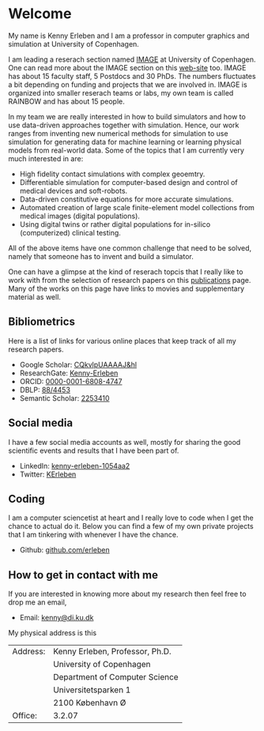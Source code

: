 # Welcome

My name is Kenny Erleben and I am a professor in computer graphics and simulation at University of Copenhagen.

I am leading a reserach section named [IMAGE](https://di.ku.dk/english/research/image/) at University of Copenhagen. One can read more about the IMAGE section on this [web-site](https://diku-dk.github.io/IMAGE/) too. IMAGE has about 15 faculty staff, 5 Postdocs and 30 PhDs. The numbers fluctuates a bit depending on funding and projects that we are involved in. IMAGE is organized into smaller reserach teams or labs, my own team is called RAINBOW and has about 15 people.

In my team we are really interested in how to build simulators and how to use data-driven approaches together with simulation. Hence, our work ranges from inventing new numerical methods for simulation to use simulation for generating data for machine learning or learning physical models from real-world data. Some of the topics that I am currently very much interested in are:

- High fidelity contact simulations with complex geoemtry.
- Differentiable simulation for computer-based design and control of medical devices and soft-robots.
- Data-driven constitutive equations for more accurate simulations.
- Automated creation of large scale finite-element model collections from medical images (digital populations).
- Using digital twins or rather digital populations for in-silico (computerized) clinical testing.

All of the above items have one common challenge that need to be solved, namely that someone has to invent and build a simulator.

One can have a glimpse at the kind of reserach topcis that I really like to work with from the selection of research papers on this [publications](publications.html) page. Many of the works on this page have links to movies and supplementary material as well.


## Bibliometrics

Here is a list of links for various online places that keep track of all my research papers.

- Google Scholar: [CQkvlpUAAAAJ&hl](https://scholar.google.com/citations?user=CQkvlpUAAAAJ&hl)
- ResearchGate: [Kenny-Erleben](https://www.researchgate.net/profile/Kenny-Erleben/4)
- ORCID: [0000-0001-6808-4747](https://orcid.org/0000-0001-6808-4747)
- DBLP: [88/4453](https://dblp.org/pid/88/4453.html)
- Semantic Scholar: [2253410](https://www.semanticscholar.org/author/Kenny-Erleben/2253410)

## Social media

I have a few social media accounts as well, mostly for sharing the good scientific events and results that I have been part of.

- LinkedIn: [kenny-erleben-1054aa2](https://www.linkedin.com/in/kenny-erleben-1054aa2)
- Twitter: [KErleben](https://twitter.com/KErleben)

## Coding

I am a computer sciencetist at heart and I really love to code when I get the chance to actual do it. Below you can find a few of my own private projects that I am tinkering with whenever I have the chance.

- Github: [github.com/erleben](https://github.com/erleben/)

## How to get in contact with me

If you are interested in knowing more about my research then feel free to drop me an email,

- Email: <kenny@di.ku.dk>

My physical address is this

<table>
  <tr><td>Address:</td><td>Kenny Erleben, Professor, Ph.D.</td></tr>
	<tr><td></td><td>University of Copenhagen</td></tr>
	<tr><td></td><td>Department of Computer Science</td></tr>
	<tr><td></td><td>Universitetsparken 1</td></tr>
	<tr><td></td><td>2100 K&#248;benhavn &Oslash;</td></tr>
	<tr><td>Office:</td> <td>3.2.07</td> </tr>
</table>


<!--

You can use the [editor on GitHub](https://github.com/erleben/erleben.github.io/edit/main/docs/index.md) to maintain and preview the content for your website in Markdown files.

Whenever you commit to this repository, GitHub Pages will run [Jekyll](https://jekyllrb.com/) to rebuild the pages in your site, from the content in your Markdown files.

### Markdown

Markdown is a lightweight and easy-to-use syntax for styling your writing. It includes conventions for

```markdown
Syntax highlighted code block

# Header 1
## Header 2
### Header 3

- Bulleted
- List

1. Numbered
2. List

**Bold** and _Italic_ and `Code` text

[Link](url) and ![Image](src)
```

For more details see [Basic writing and formatting syntax](https://docs.github.com/en/github/writing-on-github/getting-started-with-writing-and-formatting-on-github/basic-writing-and-formatting-syntax).

### Jekyll Themes

Your Pages site will use the layout and styles from the Jekyll theme you have selected in your [repository settings](https://github.com/erleben/erleben.github.io/settings/pages). The name of this theme is saved in the Jekyll `_config.yml` configuration file.

### Support or Contact

Having trouble with Pages? Check out our [documentation](https://docs.github.com/categories/github-pages-basics/) or [contact support](https://support.github.com/contact) and we’ll help you sort it out.

-->
